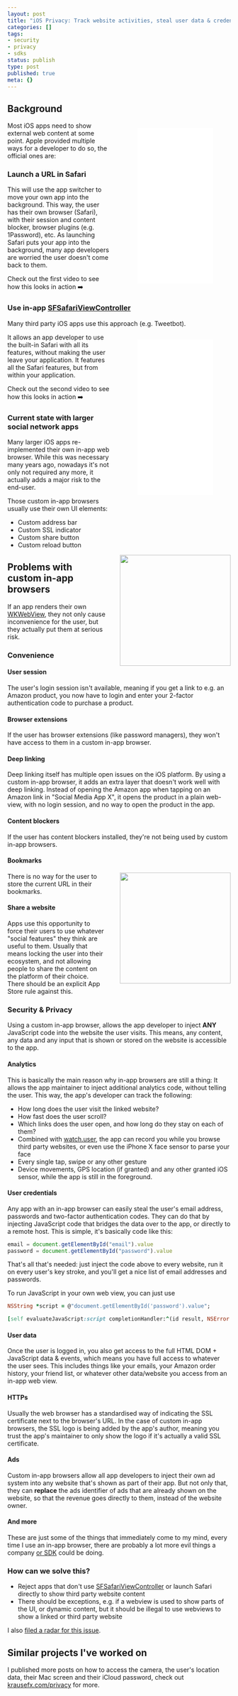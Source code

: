 ```yaml
---
layout: post
title: "iOS Privacy: Track website activities, steal user data & credentials and add your own ads to any website in your iOS app"
categories: []
tags:
- security
- privacy
- sdks
status: publish
type: post
published: true
meta: {}
---
```


## Background

<div class="video" style="float: right; margin-left: 20px">
  <figure>
    <iframe src="//www.youtube.com/embed/ZIogd0kv80c" frameborder="0" allowfullscreen width="170" height="350"></iframe>
  </figure>
</div>

Most iOS apps need to show external web content at some point. Apple provided multiple ways for a developer to do so, the official ones are:

### Launch a URL in Safari

This will use the app switcher to move your own app into the background. This way, the user has their own browser (Safari), with their session and content blocker, browser plugins (e.g. 1Password), etc. As launching Safari puts your app into the background, many app developers are worried the user doesn't come back to them.

Check out the first video to see how this looks in action ➡️

### Use in-app [SFSafariViewController](https://developer.apple.com/documentation/safariservices/sfsafariviewcontroller)

Many third party iOS apps use this approach (e.g. Tweetbot). 
<div class="video" style="float: right; margin-left: 20px;">
  <figure>
    <iframe src="//www.youtube.com/embed/EPH5XGbigJU" frameborder="0" allowfullscreen width="170" height="350"></iframe>
  </figure>
</div>
It allows an app developer to use the built-in Safari with all its features, without making the user leave your application. It features all the Safari features, but from within your application.

Check out the second video to see how this looks in action ➡️

### Current state with larger social network apps

Many larger iOS apps re-implemented their own in-app web browser. While this was necessary many years ago, nowadays it's not only not required any more, it actually adds a major risk to the end-user.

Those custom in-app browsers usually use their own UI elements:

*   Custom address bar
*   Custom SSL indicator
*   Custom share button
*   Custom reload button

<img src="/assets/posts/browser/browser.png" width="250" style="float: right; margin-left: 30px" />

## Problems with custom in-app browsers

If an app renders their own [WKWebView](https://developer.apple.com/documentation/webkit/wkwebview), they not only cause inconvenience for the user, but they actually put them at serious risk.


### Convenience


#### User session

The user's login session isn't available, meaning if you get a link to e.g. an Amazon product, you now have to login and enter your 2-factor authentication code to purchase a product.


#### Browser extensions

If the user has browser extensions (like password managers), they won't have access to them in a custom in-app browser.


#### Deep linking

Deep linking itself has multiple open issues on the iOS platform. By using a custom in-app browser, it adds an extra layer that doesn't work well with deep linking. Instead of opening the Amazon app when tapping on an Amazon link in "Social Media App X", it opens the product in a plain web-view, with no login session, and no way to open the product in the app.


#### Content blockers

If the user has content blockers installed, they're not being used by custom in-app browsers. 


#### Bookmarks

<img src="/assets/posts/browser/browser-dialog.png" width="250" style="float: right; margin-left: 30px" />

There is no way for the user to store the current URL in their bookmarks.

#### Share a website

Apps use this opportunity to force their users to use whatever "social features" they think are useful to them. Usually that means locking the user into their ecosystem, and not allowing people to share the content on the platform of their choice. There should be an explicit App Store rule against this.


### Security & Privacy

Using a custom in-app browser, allows the app developer to inject **ANY** JavaScript code into the website the user visits. This means, any content, any data and any input that is shown or stored on the website is accessible to the app.


#### Analytics

This is basically the main reason why in-app browsers are still a thing: It allows the app maintainer to inject additional analytics code, without telling the user. This way, the app's developer can track the following:



*   How long does the user visit the linked website?
*   How fast does the user scroll?
*   Which links does the user open, and how long do they stay on each of them?
*   Combined with [watch.user](https://krausefx.com/blog/ios-privacy-watchuser-access-both-iphone-cameras-any-time-your-app-is-running), the app can record you while you browse third party websites, or even use the iPhone X face sensor to parse your face
*   Every single tap, swipe or any other gesture
*   Device movements, GPS location (if granted) and any other granted iOS sensor, while the app is still in the foreground.


#### User credentials

Any app with an in-app browser can easily steal the user's email address, passwords and two-factor authentication codes. They can do that by injecting JavaScript code that bridges the data over to the app, or directly to a remote host. This is simple, it's basically code like this:

```javascript
email = document.getElementById("email").value
password = document.getElementById("password").value
```

That's all that's needed: just inject the code above to every website, run it on every user's key stroke, and you'll get a nice list of email addresses and passwords.

To run JavaScript in your own web view, you can just use

```ruby
NSString *script = @"document.getElementById('password').value";

[self evaluateJavaScript:script completionHandler:^(id result, NSError *error) { ... }];
```


#### User data

Once the user is logged in, you also get access to the full HTML DOM + JavaScript data & events, which means you have full access to whatever the user sees. This includes things like your emails, your Amazon order history, your friend list, or whatever other data/website you access from an in-app web view.


#### HTTPs

Usually the web browser has a standardised way of indicating the SSL certificate next to the browser's URL. In the case of custom in-app browsers, the SSL logo is being added by the app's author, meaning you trust the app's maintainer to only show the logo if it's actually a valid SSL certificate.


#### Ads

Custom in-app browsers allow all app developers to inject their own ad system into any website that's shown as part of their app. But not only that, they can **replace** the ads identifier of ads that are already shown on the website, so that the revenue goes directly to them, instead of the website owner.

#### And more

These are just some of the things that immediately come to my mind, every time I use an in-app browser, there are probably a lot more evil things a company [or SDK](https://krausefx.com/blog/trusting-sdks) could be doing.


### How can we solve this?

*   Reject apps that don't use [SFSafariViewController](https://developer.apple.com/documentation/safariservices/sfsafariviewcontroller) or launch Safari directly to show third party website content
*   There should be exceptions, e.g. if a webview is used to show parts of the UI, or dynamic content, but it should be illegal to use webviews to show a linked or third party website

I also [filed a radar for this issue](https://openradar.appspot.com/radar?id=4963695432040448).

## Similar projects I've worked on 

I published more posts on how to access the camera, the user's location data, their Mac screen and their iCloud password, check out [krausefx.com/privacy](/privacy) for more.


